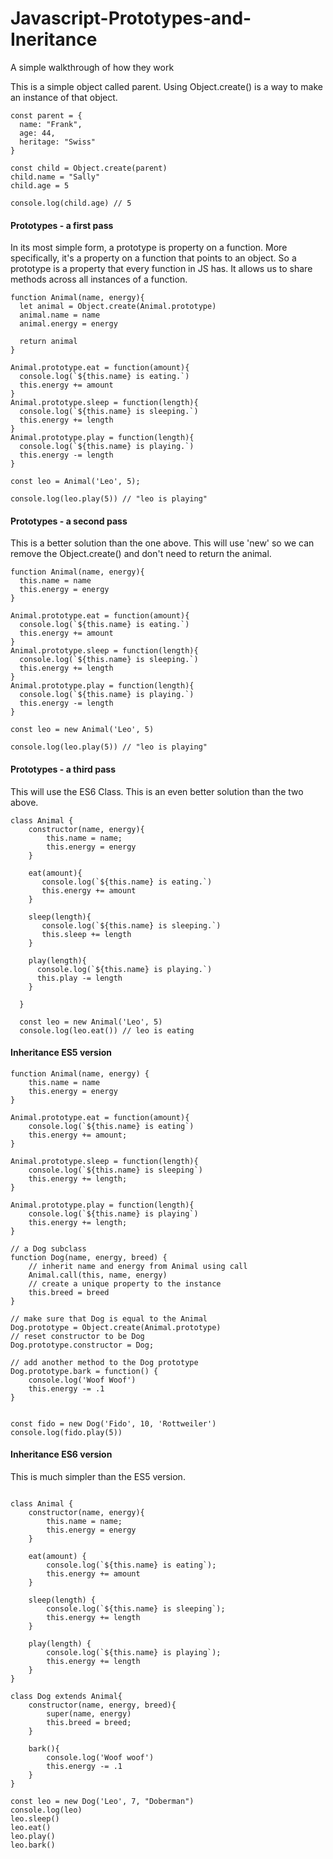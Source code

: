 # Javascript-Prototypes-and-Ineritance
A simple walkthrough of how they work

This is a simple object called parent. Using Object.create() is a way to make    
an instance of that object.
```
const parent = {
  name: "Frank",
  age: 44,
  heritage: "Swiss"
}

const child = Object.create(parent)
child.name = "Sally"
child.age = 5

console.log(child.age) // 5
```

#### Prototypes - a first pass
In its most simple form, a prototype is property on a function. More specifically, it's a property on a function that points to an object.  So a prototype is a property that every function in JS has. It allows us to share methods across all instances of a function.

```
function Animal(name, energy){
  let animal = Object.create(Animal.prototype)
  animal.name = name
  animal.energy = energy
  
  return animal
}

Animal.prototype.eat = function(amount){
  console.log(`${this.name} is eating.`)
  this.energy += amount
}
Animal.prototype.sleep = function(length){
  console.log(`${this.name} is sleeping.`)
  this.energy += length
}
Animal.prototype.play = function(length){
  console.log(`${this.name} is playing.`)
  this.energy -= length
}

const leo = Animal('Leo', 5);

console.log(leo.play(5)) // "leo is playing"
```


#### Prototypes - a second pass
This is a better solution than the one above.  This will use 'new' so we can remove the Object.create() and don't need to return the animal.

```
function Animal(name, energy){
  this.name = name
  this.energy = energy
}

Animal.prototype.eat = function(amount){
  console.log(`${this.name} is eating.`)
  this.energy += amount
}
Animal.prototype.sleep = function(length){
  console.log(`${this.name} is sleeping.`)
  this.energy += length
}
Animal.prototype.play = function(length){
  console.log(`${this.name} is playing.`)
  this.energy -= length
}

const leo = new Animal('Leo', 5)

console.log(leo.play(5)) // "leo is playing"
```


#### Prototypes - a third pass
This will use the ES6 Class.  This is an even better solution than the two above.

```
class Animal {
    constructor(name, energy){
        this.name = name;
        this.energy = energy
    }
    
    eat(amount){
       console.log(`${this.name} is eating.`)
       this.energy += amount
    }
    
    sleep(length){
       console.log(`${this.name} is sleeping.`)
       this.sleep += length
    }
    
    play(length){
      console.log(`${this.name} is playing.`)
      this.play -= length
    }
    
  }
  
  const leo = new Animal('Leo', 5)
  console.log(leo.eat()) // leo is eating

```

#### Inheritance ES5 version
```
function Animal(name, energy) {
    this.name = name
    this.energy = energy
}

Animal.prototype.eat = function(amount){
    console.log(`${this.name} is eating`)
    this.energy += amount;
}

Animal.prototype.sleep = function(length){
    console.log(`${this.name} is sleeping`)
    this.energy += length;
}

Animal.prototype.play = function(length){
    console.log(`${this.name} is playing`)
    this.energy += length;
}

// a Dog subclass
function Dog(name, energy, breed) {
    // inherit name and energy from Animal using call
    Animal.call(this, name, energy)
    // create a unique property to the instance
    this.breed = breed
}

// make sure that Dog is equal to the Animal
Dog.prototype = Object.create(Animal.prototype)
// reset constructor to be Dog
Dog.prototype.constructor = Dog;

// add another method to the Dog prototype
Dog.prototype.bark = function() {
    console.log('Woof Woof')
    this.energy -= .1
}


const fido = new Dog('Fido', 10, 'Rottweiler')
console.log(fido.play(5))
```

#### Inheritance ES6 version
This is much simpler than the ES5 version.

```

class Animal {
    constructor(name, energy){
        this.name = name;
        this.energy = energy
    }

    eat(amount) {
        console.log(`${this.name} is eating`);
        this.energy += amount
    }

    sleep(length) {
        console.log(`${this.name} is sleeping`);
        this.energy += length
    }

    play(length) {
        console.log(`${this.name} is playing`);
        this.energy += length
    }
}

class Dog extends Animal{
    constructor(name, energy, breed){
        super(name, energy)
        this.breed = breed;
    }

    bark(){
        console.log('Woof woof')
        this.energy -= .1
    }
}

const leo = new Dog('Leo', 7, "Doberman")
console.log(leo)
leo.sleep()
leo.eat()
leo.play()
leo.bark()
```
